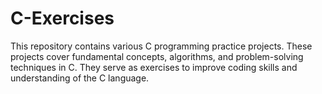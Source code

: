 # C-Exercises
This repository contains various C programming practice projects. These projects cover fundamental concepts, algorithms, and problem-solving techniques in C. They serve as exercises to improve coding skills and understanding of the C language.
